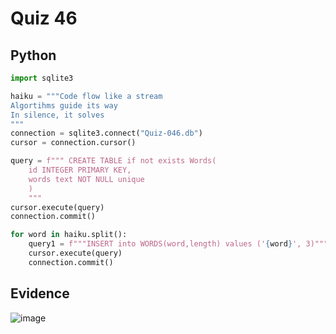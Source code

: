 # Quiz 46
## Python
```.py
import sqlite3

haiku = """Code flow like a stream
Algortihms guide its way
In silence, it solves
"""
connection = sqlite3.connect("Quiz-046.db")
cursor = connection.cursor()

query = f""" CREATE TABLE if not exists Words(
    id INTEGER PRIMARY KEY,
    words text NOT NULL unique
    )
    """
cursor.execute(query)
connection.commit()

for word in haiku.split():
    query1 = f"""INSERT into WORDS(word,length) values ('{word}', 3)"""
    cursor.execute(query)
    connection.commit()
```
 ## Evidence
 ![image](https://user-images.githubusercontent.com/111752809/225646732-62252351-ac4f-486b-ad57-e60ef522b749.png)



